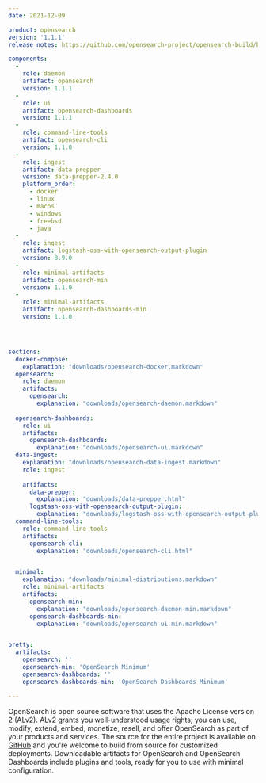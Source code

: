```yaml
---
date: 2021-12-09 

product: opensearch
version: '1.1.1'
release_notes: https://github.com/opensearch-project/opensearch-build/blob/main/release-notes/opensearch-release-notes-1.1.1.md

components:
  -
    role: daemon
    artifact: opensearch
    version: 1.1.1
  -
    role: ui
    artifact: opensearch-dashboards
    version: 1.1.1
  -
    role: command-line-tools
    artifact: opensearch-cli
    version: 1.1.0
  -
    role: ingest
    artifact: data-prepper
    version: data-prepper-2.4.0
    platform_order:
      - docker
      - linux
      - macos
      - windows
      - freebsd
      - java
  -
    role: ingest
    artifact: logstash-oss-with-opensearch-output-plugin
    version: 8.9.0
  -
    role: minimal-artifacts
    artifact: opensearch-min
    version: 1.1.0
  -
    role: minimal-artifacts
    artifact: opensearch-dashboards-min
    version: 1.1.0




sections:
  docker-compose:
    explanation: "downloads/opensearch-docker.markdown"
  opensearch:
    role: daemon
    artifacts:
      opensearch:
        explanation: "downloads/opensearch-daemon.markdown"
      
  opensearch-dashboards:
    role: ui
    artifacts:
      opensearch-dashboards:
        explanation: "downloads/opensearch-ui.markdown"
  data-ingest:
    explanation: "downloads/opensearch-data-ingest.markdown"
    role: ingest
    
    artifacts:
      data-prepper:
        explanation: "downloads/data-prepper.html"
      logstash-oss-with-opensearch-output-plugin:
        explanation: "downloads/logstash-oss-with-opensearch-output-plugin.markdown"
  command-line-tools:
    role: command-line-tools
    artifacts:
      opensearch-cli:
        explanation: "downloads/opensearch-cli.html"


  minimal:
    explanation: "downloads/minimal-distributions.markdown"
    role: minimal-artifacts
    artifacts:
      opensearch-min:
        explanation: "downloads/opensearch-daemon-min.markdown"
      opensearch-dashboards-min:
        explanation: "downloads/opensearch-ui-min.markdown"


pretty:
  artifacts:
    opensearch: ''
    opensearch-min: 'OpenSearch Minimum'
    opensearch-dashboards: ''
    opensearch-dashboards-min: 'OpenSearch Dashboards Minimum'

---
```

OpenSearch is open source software that uses the Apache License version 2 (ALv2). ALv2 grants you well-understood usage rights; you can use, modify, extend, embed, monetize, resell, and offer OpenSearch as part of your products and services. The source for the entire project is available on [GitHub](https://github.com/opensearch-project/) and you're welcome to build from source for customized deployments. Downloadable artifacts for OpenSearch and OpenSearch Dashboards include plugins and tools, ready for you to use with minimal configuration.



